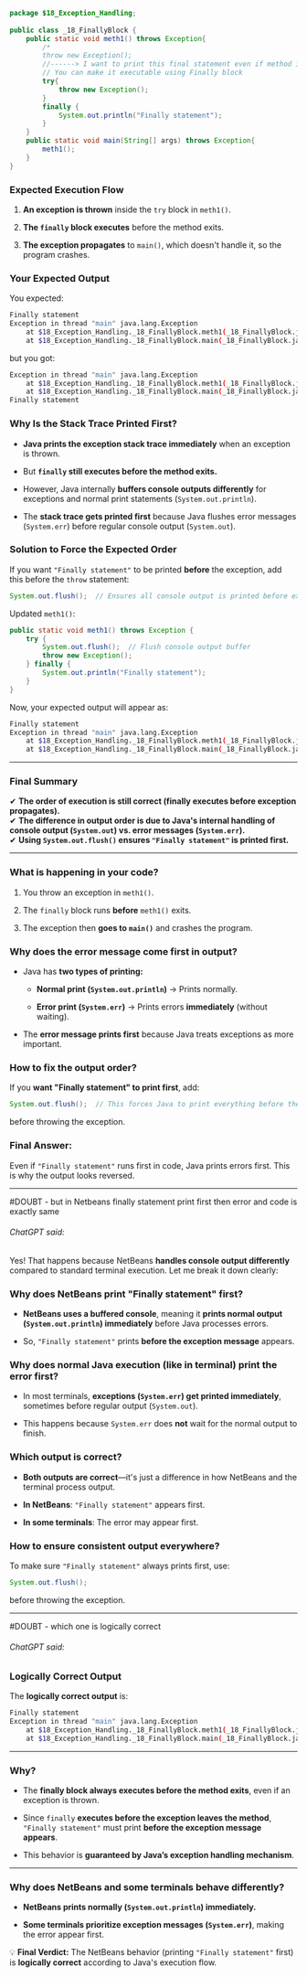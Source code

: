 
```java
package $18_Exception_Handling;  
  
public class _18_FinallyBlock {  
    public static void meth1() throws Exception{  
        /*  
        throw new Exception();  
        //------> I want to print this final statement even if method is throwing an exception, but this statement is unreachable because throwing exception means method will terminate in that line and control will pass to the calling method        System.out.println("Finally statement");         */  
        // You can make it executable using Finally block  
        try{  
            throw new Exception();  
        }  
        finally {  
            System.out.println("Finally statement");  
        }  
    }  
    public static void main(String[] args) throws Exception{  
        meth1();  
    }  
}
```


### **Expected Execution Flow**

1. **An exception is thrown** inside the `try` block in `meth1()`.
    
2. **The `finally` block executes** before the method exits.
    
3. **The exception propagates** to `main()`, which doesn't handle it, so the program crashes.
    

### **Your Expected Output**

You expected:

```sh
Finally statement  
Exception in thread "main" java.lang.Exception  
    at $18_Exception_Handling._18_FinallyBlock.meth1(_18_FinallyBlock.java:14)  
    at $18_Exception_Handling._18_FinallyBlock.main(_18_FinallyBlock.java:21)  
``` 

but you got:

```sh
Exception in thread "main" java.lang.Exception  
    at $18_Exception_Handling._18_FinallyBlock.meth1(_18_FinallyBlock.java:14)  
    at $18_Exception_Handling._18_FinallyBlock.main(_18_FinallyBlock.java:21)  
Finally statement  
```  

### **Why Is the Stack Trace Printed First?**

- **Java prints the exception stack trace immediately** when an exception is thrown.
    
- But **`finally` still executes before the method exits.**
    
- However, Java internally **buffers console outputs differently** for exceptions and normal print statements (`System.out.println`).
    
- The **stack trace gets printed first** because Java flushes error messages (`System.err`) before regular console output (`System.out`).
    

### **Solution to Force the Expected Order**

If you want `"Finally statement"` to be printed **before** the exception, add this before the `throw` statement:

```java
System.out.flush();  // Ensures all console output is printed before exception
```

Updated `meth1()`:

```java
public static void meth1() throws Exception {
    try {
        System.out.flush();  // Flush console output buffer
        throw new Exception();
    } finally {
        System.out.println("Finally statement");
    }
}
```

Now, your expected output will appear as:

```sh
Finally statement  
Exception in thread "main" java.lang.Exception  
    at $18_Exception_Handling._18_FinallyBlock.meth1(_18_FinallyBlock.java:14)  
    at $18_Exception_Handling._18_FinallyBlock.main(_18_FinallyBlock.java:21)  
```

---

### **Final Summary**

✔ **The order of execution is still correct (finally executes before exception propagates).**  
✔ **The difference in output order is due to Java's internal handling of console output (`System.out`) vs. error messages (`System.err`).**  
✔ **Using `System.out.flush()` ensures `"Finally statement"` is printed first.**


---

### **What is happening in your code?**

1. You throw an exception in `meth1()`.
    
2. The `finally` block runs **before** `meth1()` exits.
    
3. The exception then **goes to `main()`** and crashes the program.
    

### **Why does the error message come first in output?**

- Java has **two types of printing:**
    
    - **Normal print (`System.out.println`)** → Prints normally.
        
    - **Error print (`System.err`)** → Prints errors **immediately** (without waiting).
        
- The **error message prints first** because Java treats exceptions as more important.
    

### **How to fix the output order?**

If you **want "Finally statement" to print first**, add:

```java
System.out.flush();  // This forces Java to print everything before the error
```

before throwing the exception.

### **Final Answer:**

Even if `"Finally statement"` runs first in code, Java prints errors first. This is why the output looks reversed.


---

#DOUBT  - but in Netbeans finally statement print first then error and code is exactly same

###### ChatGPT said:

Yes! That happens because NetBeans **handles console output differently** compared to standard terminal execution. Let me break it down clearly:

### **Why does NetBeans print "Finally statement" first?**

- **NetBeans uses a buffered console**, meaning it **prints normal output (`System.out.println`) immediately** before Java processes errors.
    
- So, `"Finally statement"` prints **before the exception message** appears.
    

### **Why does normal Java execution (like in terminal) print the error first?**

- In most terminals, **exceptions (`System.err`) get printed immediately**, sometimes before regular output (`System.out`).
    
- This happens because `System.err` does **not** wait for the normal output to finish.
    

### **Which output is correct?**

- **Both outputs are correct**—it's just a difference in how NetBeans and the terminal process output.
    
- **In NetBeans**: `"Finally statement"` appears first.
    
- **In some terminals**: The error may appear first.
    

### **How to ensure consistent output everywhere?**

To make sure `"Finally statement"` always prints first, use:

```java
System.out.flush();
```

before throwing the exception.


---

#DOUBT  - which one is logically correct

###### ChatGPT said:

### **Logically Correct Output**

The **logically correct output** is:

```sh
Finally statement
Exception in thread "main" java.lang.Exception
	at $18_Exception_Handling._18_FinallyBlock.meth1(_18_FinallyBlock.java:14)
	at $18_Exception_Handling._18_FinallyBlock.main(_18_FinallyBlock.java:21)
```

---

### **Why?**

- The **finally block always executes before the method exits**, even if an exception is thrown.
    
- Since `finally` **executes before the exception leaves the method**, `"Finally statement"` must print **before the exception message appears**.
    
- This behavior is **guaranteed by Java’s exception handling mechanism**.
    

---

### **Why does NetBeans and some terminals behave differently?**

- **NetBeans prints normally (`System.out.println`) immediately.**
    
- **Some terminals prioritize exception messages (`System.err`)**, making the error appear first.
    

💡 **Final Verdict:** The NetBeans behavior (printing `"Finally statement"` first) is **logically correct** according to Java's execution flow.